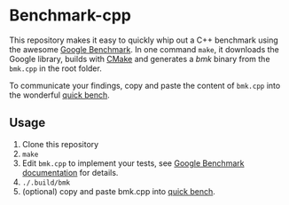# Benchmark-cpp

This repository makes it easy to quickly whip out a C++ benchmark using the awesome [Google Benchmark](https://github.com/google/benchmark). In one command `make`, it downloads the Google library, builds with [CMake](https://cmake.org/documentation/) and generates a _bmk_ binary from the `bmk.cpp` in the root folder.

To communicate your findings, copy and paste the content of `bmk.cpp` into the wonderful [quick bench](https://quick-bench.com/).

## Usage

1. Clone this repository
2. `make`
3. Edit `bmk.cpp` to implement your tests, see [Google Benchmark documentation](https://github.com/google/benchmark/blob/main/docs/user_guide.md) for details.
4. `./.build/bmk`
5. (optional) copy and paste bmk.cpp into [quick bench](https://quick-bench.com/).


